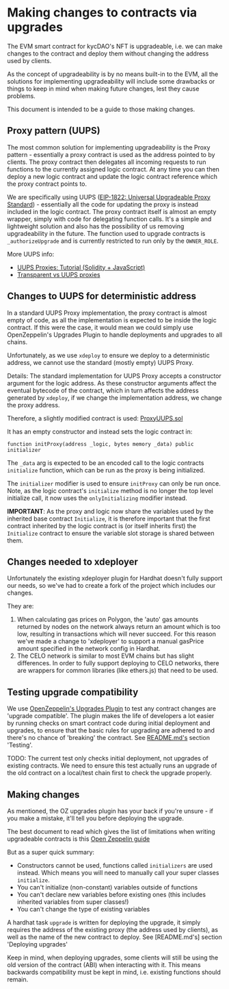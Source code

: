 # Making changes to contracts via upgrades

The EVM smart contract for kycDAO's NFT is upgradeable, i.e. we can make changes to the contract and deploy them without changing the address used by clients.

As the concept of upgradeability is by no means built-in to the EVM, all the solutions for implementing upgradeability will include some drawbacks or things to keep in mind when making future changes, lest they cause problems.

This document is intended to be a guide to those making changes.

## Proxy pattern (UUPS)

The most common solution for implementing upgradeability is the Proxy pattern - essentially a proxy contract is used as the address pointed to by clients. The proxy contract then delegates all incoming requests to run functions to the currently assigned logic contract. At any time you can then deploy a new logic contract and update the logic contract reference which the proxy contract points to.

We are specifically using UUPS ([EIP-1822: Universal Upgradeable Proxy Standard](https://eips.ethereum.org/EIPS/eip-1822)) - essentially all the code for updating the proxy is instead included in the logic contract. The proxy contract itself is almost an empty wrapper, simply with code for delegating function calls. It's a simple and lightweight solution and also has the possibility of us removing upgradeability in the future. The function used to upgrade contracts is `_authorizeUpgrade` and is currently restricted to run only by the `OWNER_ROLE`.

More UUPS info:
- [UUPS Proxies: Tutorial (Solidity + JavaScript)](https://forum.openzeppelin.com/t/uups-proxies-tutorial-solidity-javascript/7786)
- [Transparent vs UUPS proxies](https://docs.openzeppelin.com/contracts/4.x/api/proxy#transparent-vs-uups)

## Changes to UUPS for deterministic address

In a standard UUPS Proxy implementation, the proxy contract is almost empty of code, as all the implementation is expected to be inside the logic contract. If this were the case, it would mean we could simply use OpenZeppelin's Upgrades Plugin to handle deployments and upgrades to all chains.

Unfortunately, as we use `xdeploy` to ensure we deploy to a deterministic address, we cannot use the standard (mostly empty) UUPS Proxy.

Details: The standard implementation for UUPS Proxy accepts a constructor argument for the logic address. As these constructor arguments affect the eventual bytecode of the contract, which in turn affects the address generated by `xdeploy`, if we change the implementation address, we change the proxy address.

Therefore, a slightly modified contract is used: [ProxyUUPS.sol](./contracts/ProxyUUPS.sol)

It has an empty constructor and instead sets the logic contract in:

`function initProxy(address _logic, bytes memory _data) public initializer`

The `_data` arg is expected to be an encoded call to the logic contracts `initialize` function, which can be run as the proxy is being initialized.

The `initializer` modifier is used to ensure `initProxy` can only be run once. Note, as the logic contract's `initialize` method is no longer the top level initialize call, it now uses the `onlyInitializing` modifier instead.

**IMPORTANT**: As the proxy and logic now share the variables used by the inherited base contract `Initialize`, it is therefore important that the first contract inherited by the logic contract is (or itself inherits first) the `Initialize` contract to ensure the variable slot storage is shared between them.

## Changes needed to xdeployer

Unfortunately the existing xdeployer plugin for Hardhat doesn't fully support our needs, so we've had to create a fork of the project which includes our changes.

They are:

1. When calculating gas prices on Polygon, the 'auto' gas amounts returned by nodes on the network always return an amount which is too low, resulting in transactions which will never succeed. For this reason we've made a change to 'xdeployer' to support a manual gasPrice amount specified in the network config in Hardhat.
2. The CELO network is similar to most EVM chains but has slight differences. In order to fully support deploying to CELO networks, there are wrappers for common libraries (like ethers.js) that need to be used.

## Testing upgrade compatibility

We use [OpenZeppelin's Upgrades Plugin](https://docs.openzeppelin.com/upgrades-plugins/1.x/) to test any contract changes are 'upgrade compatible'. The plugin makes the life of developers a lot easier by running checks on smart contract code during initial deployment and upgrades, to ensure that the basic rules for upgrading are adhered to and there's no chance of 'breaking' the contract. See [README.md's](./README.md) section 'Testing'.

TODO: The current test only checks initial deployment, not upgrades of existing contracts. We need to ensure this test actually runs an upgrade of the old contract on a local/test chain first to check the upgrade properly.

## Making changes

As mentioned, the OZ upgrades plugin has your back if you're unsure - if you make a mistake, it'll tell you before deploying the upgrade.

The best document to read which gives the list of limitations when writing upgradeable contracts is this [Open Zeppelin guide](https://docs.openzeppelin.com/upgrades-plugins/1.x/writing-upgradeable)

But as a super quick summary:
- Constructors cannot be used, functions called `initializers` are used instead. Which means you will need to manually call your super classes `initialize`.
- You can't initialize (non-constant) variables outside of functions
- You can't declare new variables before existing ones (this includes inherited variables from super classes!)
- You can't change the type of existing variables

A hardhat task `upgrade` is written for deploying the upgrade, it simply requires the address of the existing proxy (the address used by clients), as well as the name of the new contract to deploy. See [README.md's] section 'Deploying upgrades'

Keep in mind, when deploying upgrades, some clients will still be using the old version of the contract (ABI) when interacting with it. This means backwards compatibility must be kept in mind, i.e. existing functions should remain.